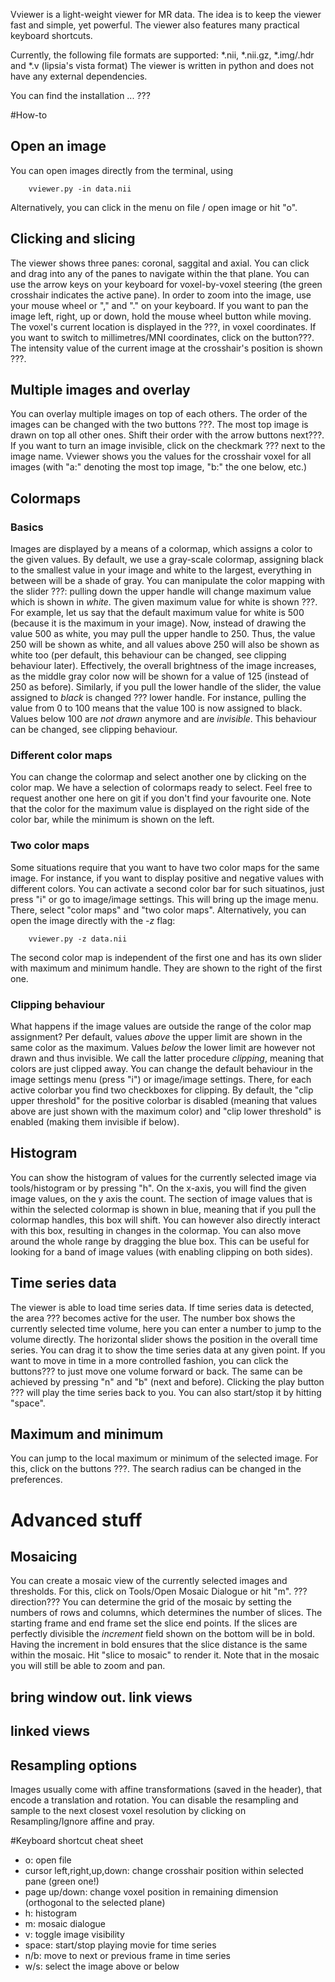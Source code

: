 Vviewer is a light-weight viewer for MR data. The idea is to keep the viewer fast and simple, yet powerful. The viewer also features many practical keyboard shortcuts.

Currently, the following file formats are supported:
*.nii, 
*.nii.gz, 
*.img/.hdr and 
*.v (lipsia's vista format) 
The viewer is written in python and does not have any external dependencies.


You can find the installation ... ???


#How-to

## Open an image
You can open images directly from the terminal, using

        vviewer.py -in data.nii

Alternatively, you can click in the menu on file / open image or hit "o".


## Clicking and slicing
The viewer shows three panes: coronal, saggital and axial. You can click and drag into any of the panes to navigate within the that plane. You can use the arrow keys on your keyboard for voxel-by-voxel steering (the green crosshair indicates the active pane).
In order to zoom into the image, use your mouse wheel or "," and "." on your keyboard.
If you want to pan the image left, right, up or down, hold the mouse wheel button while moving.
The voxel's current location is displayed in the ???, in voxel coordinates. If you want to switch to millimetres/MNI coordinates, click on the button???. The intensity value of the current image at the crosshair's position is shown ???.

## Multiple images and overlay
You can overlay multiple images on top of each others. The order of the images can be changed with the two buttons ???. The most top image is drawn on top all other ones. Shift their order with the arrow buttons next???. If you want to turn an image invisible, click on the checkmark ??? next to the image name. Vviewer shows you the values for the crosshair voxel for all images (with "a:" denoting the most top image, "b:" the one below, etc.)

## Colormaps
### Basics
Images are displayed by a means of a colormap, which assigns a color to the given values. By default, we use a gray-scale colormap, assigning black to the smallest value in your image and white to the largest, everything in between will be a shade of gray. You can manipulate the color mapping with the slider ???: pulling down the upper handle will change maximum value which is shown in *white*. The given maximum value for white is shown ???. For example, let us say that the default maximum value for white is 500 (because it is the maximum in your image). Now, instead of drawing the value 500 as white, you may pull the upper handle to 250. Thus, the value 250 will be shown as white, and all values above 250 will also be shown as white too (per default, this behaviour can be changed, see clipping behaviour later). Effectively, the overall brightness of the image increases, as the middle gray color now will be shown for a value of 125 (instead of 250 as before). Similarly, if you pull the lower handle of the slider, the value assigned to *black* is changed ??? lower handle. For instance, pulling the value from 0 to 100 means that the value 100 is now assigned to black. Values below 100 are *not drawn* anymore and are *invisible*. This behaviour can be changed, see clipping behaviour.

### Different color maps
You can change the colormap and select another one by clicking on the color map. We have a selection of colormaps ready to select. Feel free to request another one here on git if you don't find your favourite one. Note that the color for the maximum value is displayed on the right side of the color bar, while the minimum is shown on the left.

### Two color maps
Some situations require that you want to have two color maps for the same image. For instance, if you want to display positive and negative values with different colors. You can activate a second color bar for such situatinos, just press "i" or go to image/image settings. This will bring up the image menu. There, select "color maps" and "two color maps".
Alternatively, you can open the image directly with the *-z* flag:

        vviewer.py -z data.nii


The second color map is independent of the first one and has its own slider with maximum and minimum handle. They are shown to the right of the first one. 

### Clipping behaviour
What happens if the image values are outside the range of the color map assignment? Per default, values *above* the upper limit are shown in the same color as the maximum. Values *below* the lower limit are however not drawn and thus invisible. We call the latter procedure *clipping*, meaning that colors are just clipped away. You can change the default behaviour in the image settings menu (press "i") or image/image settings. There, for each active colorbar you find two checkboxes for clipping. By default, the "clip upper threshold" for the positive colorbar is disabled (meaning that values above are just shown with the maximum color) and "clip lower threshold" is enabled (making them invisible if below). 


## Histogram
You can show the histogram of values for the currently selected image via tools/histogram or by pressing "h". On the x-axis, you will find the given image values, on the y axis the count. The section of image values that is within the selected colormap is shown in blue, meaning that if you pull the colormap handles, this box will shift. You can however also directly interact with this box, resulting in changes in the colormap. You can also move around the whole range by dragging the blue box.  This can be useful for looking for a band of image values (with enabling clipping on both sides).

## Time series data
The viewer is able to load time series data. If time series data is detected, the area ??? becomes active for the user. The number box shows the currently selected time volume, here you can enter a number to jump to the volume directly. The horizontal slider shows the position in the overall time series. You can drag it to show the time series data at any given point. If you want to move in time in a more controlled fashion, you can click the buttons??? to just move one volume forward or back. The same can be achieved by pressing "n" and "b" (next and before). Clicking the play button ??? will play the time series back to you. You can also start/stop it by hitting "space".

## Maximum and minimum
You can jump to the local maximum or minimum of the selected image. For this, click on the buttons ???. The search radius can be changed in the preferences.



# Advanced stuff

## Mosaicing
You can create a mosaic view of the currently selected images and thresholds. For this, click on Tools/Open Mosaic Dialogue or hit "m". ???direction??? You can determine the grid of the mosaic by setting the numbers of rows and columns, which determines the number of slices. The starting frame and end frame set the slice end points. If the slices are perfectly divisible the *increment* field shown on the bottom will be in bold. Having the increment in bold ensures that the slice distance is the same within the mosaic. Hit "slice to mosaic" to render it. Note that in the mosaic you will still be able to zoom and pan.

## bring window out. link views

## linked views

## Resampling options
Images usually come with affine transformations (saved in the header), that encode a translation and rotation. You can disable the resampling and sample to the next closest voxel resolution by clicking on Resampling/Ignore affine and pray. 




#Keyboard shortcut cheat sheet
* o: open file
* cursor left,right,up,down: change crosshair position within selected pane (green one!)
* page up/down: change voxel position in remaining dimension (orthogonal to the selected plane)
* h: histogram
* m: mosaic dialogue
* v: toggle image visibility
* space: start/stop playing movie for time series
* n/b: move to next or previous frame in time series
* w/s: select the image above or below

